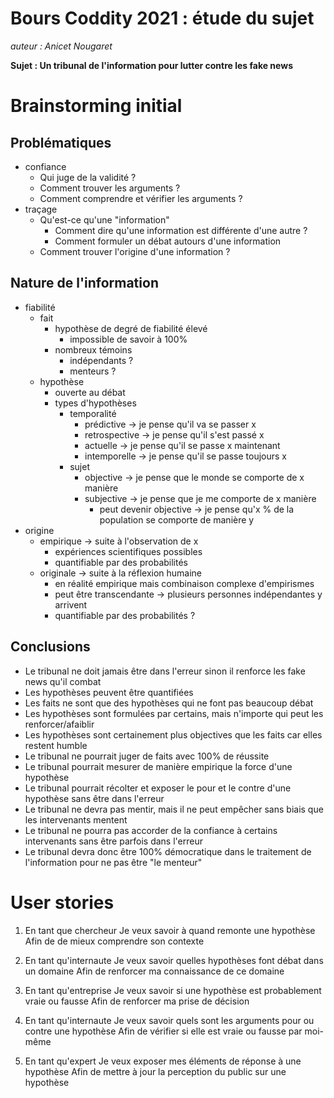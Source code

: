 # Bours Coddity 2021 : étude du sujet

*auteur : Anicet Nougaret*

**Sujet : Un tribunal de l'information pour lutter contre les fake news**

# Brainstorming initial
## Problématiques
- confiance
  - Qui juge de la validité ?
  - Comment trouver les arguments ?
  - Comment comprendre et vérifier les arguments ?
- traçage
  - Qu'est-ce qu'une "information"
    - Comment dire qu'une information est différente d'une autre ?
    - Comment formuler un débat autours d'une information
  - Comment trouver l'origine d'une information ?

## Nature de l'information
- fiabilité
  - fait
    - hypothèse de degré de fiabilité élevé
      - impossible de savoir à 100%
    - nombreux témoins
      - indépendants ?
      - menteurs ?
  - hypothèse
    - ouverte au débat
    - types d'hypothèses
      - temporalité
        - prédictive -> je pense qu'il va se passer x
        - retrospective -> je pense qu'il s'est passé x
        - actuelle -> je pense qu'il se passe x maintenant
        - intemporelle -> je pense qu'il se passe toujours x
      - sujet
        - objective -> je pense que le monde se comporte de x manière
        - subjective -> je pense que je me comporte de x manière
          - peut devenir objective -> je pense qu'x % de la population se comporte de manière y
- origine
  - empirique -> suite à l'observation de x
    - expériences scientifiques possibles
    - quantifiable par des probabilités
  - originale -> suite à la réflexion humaine
    - en réalité empirique mais combinaison complexe d'empirismes
    - peut être transcendante -> plusieurs personnes indépendantes y arrivent
    - quantifiable par des probabilités ?

## Conclusions
- Le tribunal ne doit jamais être dans l'erreur sinon il renforce les fake news qu'il combat
- Les hypothèses peuvent être quantifiées
- Les faits ne sont que des hypothèses qui ne font pas beaucoup débat
- Les hypothèses sont formulées par certains, mais n'importe qui peut les renforcer/afaiblir
- Les hypothèses sont certainement plus objectives que les faits car elles restent humble
- Le tribunal ne pourrait juger de faits avec 100% de réussite
- Le tribunal pourrait mesurer de manière empirique la force d'une hypothèse
- Le tribunal pourrait récolter et exposer le pour et le contre d'une hypothèse sans être dans l'erreur
- Le tribunal ne devra pas mentir, mais il ne peut empêcher sans biais que les intervenants mentent
- Le tribunal ne pourra pas accorder de la confiance à certains intervenants sans être parfois dans l'erreur
- Le tribunal devra donc être 100% démocratique dans le traitement de l'information pour ne pas être "le menteur"

# User stories
1. En tant que chercheur
Je veux savoir à quand remonte une hypothèse
Afin de de mieux comprendre son contexte

2. En tant qu'internaute
Je veux savoir quelles hypothèses font débat dans un domaine
Afin de renforcer ma connaissance de ce domaine

3. En tant qu'entreprise
Je veux savoir si une hypothèse est probablement vraie ou fausse
Afin de renforcer ma prise de décision

4. En tant qu'internaute
Je veux savoir quels sont les arguments pour ou contre une hypothèse
Afin de vérifier si elle est vraie ou fausse par moi-même

5. En tant qu'expert
Je veux exposer mes éléments de réponse à une hypothèse
Afin de mettre à jour la perception du public sur une hypothèse